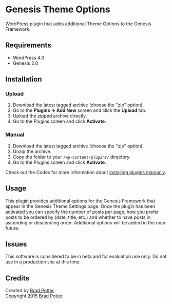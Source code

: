 # Genesis Theme Options

WordPress plugin that adds additional Theme Options to the Genesis Framework.

## Requirements
 * WordPress 4.0
 * Genesis 2.0

## Installation

### Upload

1. Download the latest tagged archive (choose the "zip" option).
2. Go to the __Plugins -> Add New__ screen and click the __Upload__ tab.
3. Upload the zipped archive directly.
4. Go to the Plugins screen and click __Activate__.

### Manual

1. Download the latest tagged archive (choose the "zip" option).
2. Unzip the archive.
3. Copy the folder to your `/wp-content/plugins/` directory.
4. Go to the Plugins screen and click __Activate__.

Check out the Codex for more information about [installing plugins manually](http://codex.wordpress.org/Managing_Plugins#Manual_Plugin_Installation).

## Usage

This plugin provides additional options for the Genesis Framework that appear in the Genesis Theme Settings page. Once the plugin has been activated you can specify the number of posts per page, how you prefer posts to be ordered by (date, title, etc.) and whether to have posts in ascending or descending order. Additional options will be added in the near future.

## Issues

This software is considered to be in beta and for evaluation use only. Do not use in a production site at this time.

## Credits

Created by [Brad Potter](https://twitter.com/bradleypotter)  
Copyright 2015 [Brad Potter](http://bradpotter.com/)